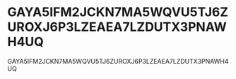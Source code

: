 # GAYA5IFM2JCKN7MA5WQVU5TJ6ZUROXJ6P3LZEAEA7LZDUTX3PNAWH4UQ
GAYA5IFM2JCKN7MA5WQVU5TJ6ZUROXJ6P3LZEAEA7LZDUTX3PNAWH4UQ
